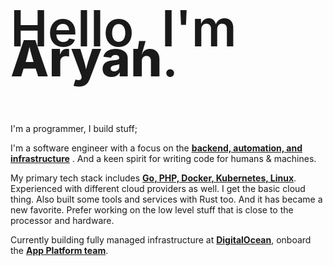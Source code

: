 ---
---
<p style="font-size:5rem; font-weight:600; line-height: .6;">
    Hello, I'm <span style="font-weight:800;">Aryan</span>.
</p>

<p>
    I'm a programmer, I build stuff;
</p>

<p>
I'm a software engineer with a focus on the <strong><u>backend, automation, and infrastructure</u></strong>  . And a keen spirit for writing code for humans & machines.
</p>

<p>
My primary tech stack includes <strong><u>Go, PHP, Docker, Kubernetes, Linux</u></strong>. Experienced with different cloud providers as well. I get the basic cloud thing. Also built some tools and services with Rust too. And it has became a new favorite. Prefer working on the low level stuff that is close to the processor and hardware.
</p>

<p>
Currently building fully managed infrastructure at <strong><u>DigitalOcean</u></strong>, onboard the <strong><u>App Platform team</strong></u>.
</p>

<!-- <p>
Sometimes I like to tinker with different tools, trying to build different things. Here I'm trying to implement TCP stack. And here, trying to build my own Kernel. Doesn't work though! But I got to learn some things.
</p> -->
